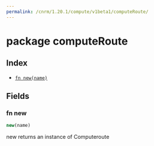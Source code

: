 ```yaml
---
permalink: /cnrm/1.20.1/compute/v1beta1/computeRoute/
---
```


# package computeRoute



## Index

* [`fn new(name)`](#fn-new)

## Fields

### fn new

```ts
new(name)
```

new returns an instance of Computeroute